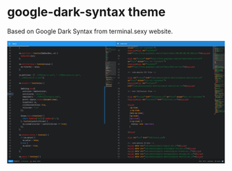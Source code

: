 # google-dark-syntax theme

Based on Google Dark Syntax from terminal.sexy website.

![A screenshot of your theme](https://github.com/Nikki1993/google-dark-syntax/blob/master/google-dark-syntax.png)
